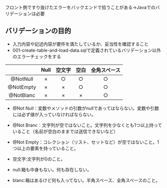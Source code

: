 フロント側ですり抜けたエラーをバックエンドで拾うことがある->Javaでのバリデーションは必要

## バリデーションの目的

- 入力内容や記述内容が要件を満たしているか、妥当性を確認すること
- 001-create-table-and-load-data.sqlで定義されているバリデーション以外のエラーチェックをする

|           | Null | 空文字 | 空白 | 全角スペース |
|:---------:|:----:|:---:|:--:|:------:|
| @NotNull  |  ×   |  ○  | ○  |   ○    | 
| @NotEmpty |  ×   |  ×  | ○  |   ○    |
| @NotBlanc |  ×   |  ×  | ×  |   ○    |

- @Not Null：変数やメソッドの引数がnullであってはならない。変数や引数には必ず値が入っていなければならない。
- @Not Branc：文字列が空ではないこと。文字列を少なくとも1つ以上持っていること（名前が空白のままでは送信できないなど）
- @Not Empty：コレクション（リスト、セットなど）が空ではないこと。1つ以上の要素を持っていること。

- 空文字:文字列が0のこと。
- null:箱も中身もない。何も存在しない。
- blanc:箱はあるけど何も入ってない。半角スペース、全角スペースのこと。
